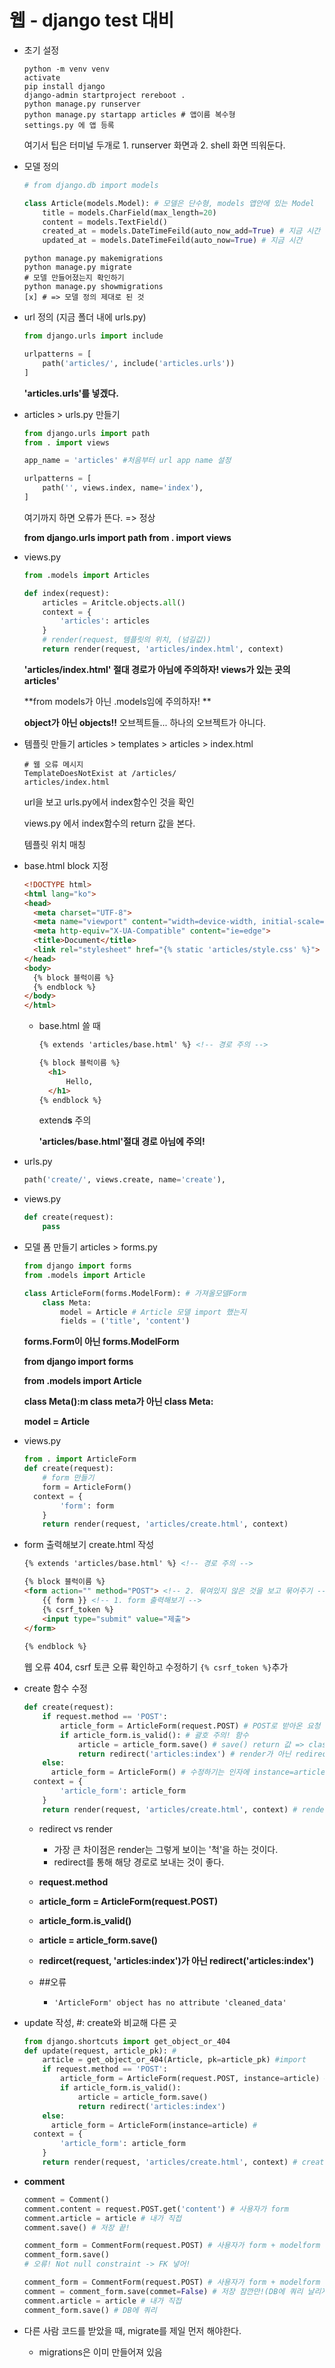 # 웹 - django test 대비

* 초기 설정

  ```shell
  python -m venv venv
  activate
  pip install django
  django-admin startproject rereboot .
  python manage.py runserver
  python manage.py startapp articles # 앱이름 복수형
  settings.py 에 앱 등록
  ```

  여기서 팁은 터미널 두개로 1. runserver 화면과 2. shell 화면 띄워둔다.

* 모델 정의

  ```python
  # from django.db import models
  
  class Article(models.Model): # 모델은 단수형, models 앱안에 있는 Model
      title = models.CharField(max_length=20)
      content = models.TextField()
      created_at = models.DateTimeFeild(auto_now_add=True) # 지금 시간 & 추가될 때
      updated_at = models.DateTimeFeild(auto_now=True) # 지금 시간
  ```

  ```shell
  python manage.py makemigrations
  python manage.py migrate
  # 모델 만들어졌는지 확인하기
  python manage.py showmigrations
  [x] # => 모델 정의 제대로 된 것
  ```

* url 정의 (지금 폴더 내에 urls.py)

  ```python
  from django.urls import include
  
  urlpatterns = [
      path('articles/', include('articles.urls'))
  ]
  ```

  **'articles.urls'를 넣겠다.**

* articles > urls.py 만들기

  ```python
  from django.urls import path
  from . import views
  
  app_name = 'articles' #처음부터 url app name 설정
  
  urlpatterns = [
      path('', views.index, name='index'),
  ]
  ```

  여기까지 하면 오류가 뜬다. => 정상

  **from django.urls import path
  from . import views**

* views.py

  ```python
  from .models import Articles
  
  def index(request):
      articles = Aritcle.objects.all()
      context = {
          'articles': articles
      }
      # render(request, 템플릿의 위치, (넘길값))
      return render(request, 'articles/index.html', context) 
  ```

  **'articles/index.html' 절대 경로가 아님에 주의하자! views가 있는 곳의 articles'**

  **from models가 아닌 .models임에 주의하자! **

  **object가 아닌 objects!!** 오브젝트들... 하나의 오브젝트가 아니다.

* 템플릿 만들기 articles > templates > articles > index.html

  ```
  # 웹 오류 메시지
  TemplateDoesNotExist at /articles/
  articles/index.html
  ```

  url을 보고 urls.py에서 index함수인 것을 확인

  views.py 에서 index함수의 return 값을 본다.

  템플릿 위치 매칭

* base.html block 지정

  ```html
  <!DOCTYPE html>
  <html lang="ko">
  <head>
    <meta charset="UTF-8">
    <meta name="viewport" content="width=device-width, initial-scale=1.0">
    <meta http-equiv="X-UA-Compatible" content="ie=edge">
    <title>Document</title>
    <link rel="stylesheet" href="{% static 'articles/style.css' %}">
  </head>
  <body>
    {% block 블럭이름 %}
    {% endblock %}
  </body>
  </html>
  ```

  * base.html 쓸 때

    ```html
    {% extends 'articles/base.html' %} <!-- 경로 주의 -->
    
    {% block 블럭이름 %}
      <h1>
          Hello,
      </h1>
    {% endblock %}
    ```
    
    extend**s** 주의
    
    **'articles/base.html'절대 경로 아님에 주의!** 

* urls.py

  ```python
  path('create/', views.create, name='create'),
  ```

* views.py

  ```python
  def create(request):
      pass
  ```

* 모델 폼 만들기 articles > forms.py

  ```python
  from django import forms
  from .models import Article
  
  class ArticleForm(forms.ModelForm): # 가져올모델Form
      class Meta:
          model = Article # Article 모델 import 했는지
          fields = ('title', 'content')
  ```

  **forms.Form이 아닌 forms.ModelForm**

  **from django import forms**

  **from .models import Article**

  **class Meta():m class meta가 아닌 class Meta:**

  **model = Article** 

  

* views.py

  ```python
  from . import ArticleForm
  def create(request):
      # form 만들기
      form = ArticleForm()
  	context = {
          'form': form
      }
      return render(request, 'articles/create.html', context)
  ```

* form 출력해보기 create.html 작성

  ```html
  {% extends 'articles/base.html' %} <!-- 경로 주의 -->
  
  {% block 블럭이름 %}
  <form action="" method="POST"> <!-- 2. 묶여있지 않은 것을 보고 묶어주기 -->
      {{ form }} <!-- 1. form 출력해보기 -->
      {% csrf_token %}
      <input type="submit" value="제출">
  </form>
    
  {% endblock %}
  ```

  웹 오류 404, csrf 토큰 오류 확인하고 수정하기 `{% csrf_token %}`추가

* create 함수 수정

  ```python
  def create(request):
      if request.method == 'POST':
          article_form = ArticleForm(request.POST) # POST로 받아온 요청 인자
          if article_form.is_valid(): # 괄호 주의! 함수
              article = article_form.save() # save() return 값 => class의 instance
              return redirect('articles:index') # render가 아닌 redirect 주의!
      else:
      	article_form = ArticleForm() # 수정하기는 인자에 instance=article주의
  	context = {
          'article_form': article_form
      }
      return render(request, 'articles/create.html', context) # render는 
  ```

  * redirect vs render
    * 가장 큰 차이점은 render는 그렇게 보이는 '척'을 하는 것이다.
    * redirect를 통해 해당 경로로 보내는 것이 좋다.
    
  * **request.method**

  * **article_form = ArticleForm(request.POST)**

  * **article_form.is_valid()**

  * **article = article_form.save()**

  * **redircet(request, 'articles:index')가 아닌 redirect('articles:index')**

  * ##오류

    * ```
      'ArticleForm' object has no attribute 'cleaned_data'
      ```

* update 작성, #: create와 비교해 다른 곳

  ```python
  from django.shortcuts import get_object_or_404
  def update(request, article_pk): #
      article = get_object_or_404(Article, pk=article_pk) #import
      if request.method == 'POST':
          article_form = ArticleForm(request.POST, instance=article) # 
          if article_form.is_valid(): 
              article = article_form.save() 
              return redirect('articles:index') 
      else:
      	article_form = ArticleForm(instance=article) # 
  	context = {
          'article_form': article_form
      }
      return render(request, 'articles/create.html', context) # create.html 같이 사용해도 된다.
  ```

* **comment**

  ```python
  comment = Comment()
  comment.content = request.POST.get('content') # 사용자가 form
  comment.article = article # 내가 직접
  comment.save() # 저장 끝!
  
  comment_form = CommentForm(request.POST) # 사용자가 form + modelform
  comment_form.save()
  # 오류! Not null constraint -> FK 넣어!
  
  comment_form = CommentForm(request.POST) # 사용자가 form + modelform
  comment = comment_form.save(commet=False) # 저장 잠깐만!(DB에 쿼리 날리지 말고) comment 인스턴스 줘!
  comment.article = article # 내가 직접
  comment_form.save() # DB에 쿼리
  ```

* 다른 사람 코드를 받았을 때, migrate를 제일 먼저 해야한다.
  
  * migrations은 이미 만들어져 있음